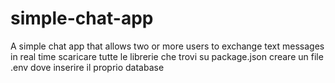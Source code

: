 # simple-chat-app

A simple chat app that allows two or more users to exchange text messages in real time
scaricare tutte le librerie che trovi su package.json
creare un file .env dove inserire il proprio database
